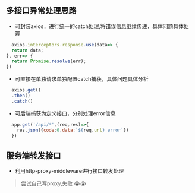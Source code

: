 ## 多接口异常处理思路

- 可封装axios，进行统一的catch处理,将错误信息继续传递，具体问题具体处理
```javascript
  axios.interceptors.response.use(data=> {
  return data;
}, err=> {
  return Promise.resolve(err);
})

```


- 可直接在单独请求单独配置catch捕获，具体问题具体分析

```javascript
  axios.get()
  .then()
  .catch()
```

- 可后端捕获为定义接口，分别处理error信息

```javascript
  app.get('/api/*',(req,res)=>{
    res.json({code:0,data:`${req.url} error`})
  })
```


## 服务端转发接口

- 利用http-proxy-middleware进行接口转发处理

> 尝试自己写proxy,失败 :sob::sob:

